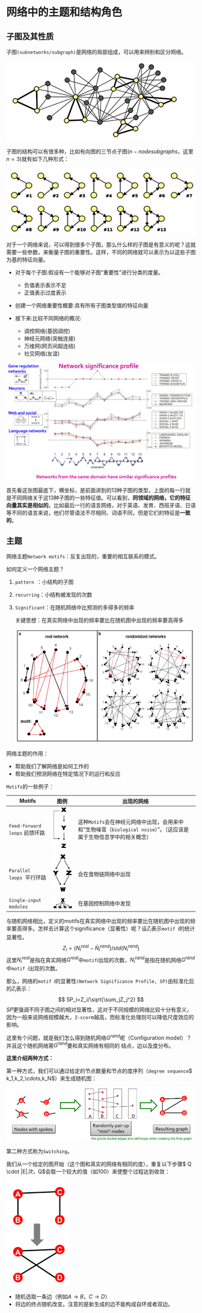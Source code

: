 # 网络中的主题和结构角色

## 子图及其性质

子图`(subnetworks/subgraph)​`是网络的局部组成，可以用来辨别和区分网络。

![image-20210123161233612](assets/04-%E7%BD%91%E7%BB%9C%E4%B8%AD%E7%9A%84%E4%B8%BB%E9%A2%98%E5%92%8C%E7%BB%93%E6%9E%84%E8%A7%92%E8%89%B2/image-20210123161233612.png)

子图的结构可以有很多种，比如有向图的三节点子图$(n-node subgraphs$，这里$n=3)$就有如下几种形式：

![image-20210123162120177](assets/04-%E7%BD%91%E7%BB%9C%E4%B8%AD%E7%9A%84%E4%B8%BB%E9%A2%98%E5%92%8C%E7%BB%93%E6%9E%84%E8%A7%92%E8%89%B2/image-20210123162120177.png)



对于一个网络来说，可以得到很多个子图，那么什么样的子图是有意义的呢？这就需要一些参数，来衡量子图的重要性。这样，不同的网络就可以表示为以这些子图为基的特征向量。

* 对于每个子图:假设有一个能够对子图“重要性”进行分类的度量。
  * 负值表示表示不足
  * 正值表示过度表示

* 创建一个网络重要性概要:具有所有子图类型值的特征向量

* 接下来:比较不同网络的概况:

  * 调控网络(基因调控)
  * 神经元网络(突触连接)
  * 万维网(网页间超连结)
  * 社交网络(友谊)

  

![image-20210123163348962](assets/04-%E7%BD%91%E7%BB%9C%E4%B8%AD%E7%9A%84%E4%B8%BB%E9%A2%98%E5%92%8C%E7%BB%93%E6%9E%84%E8%A7%92%E8%89%B2/image-20210123163348962.png)

首先看这张图最底下，横坐标，是前面讲到的13种子图的类型，上面的每一行就是不同网络关于这13种子图的一些特征值。可以看到，**同领域的网络，它的特征向量其实是相似的**。比如最后一行的语言网络，对于英语、发育、西班牙语、日语等不同的语言来说，他们尽管语法不尽相同、词语不同，但是它们的特征是**一致的**。

## 主题

网络主题`Network motifs`：反复出现的，重要的相互联系的模式。

如何定义一个网络主题？

1. `pattern `：小结构的子图

2. `recurring`：小结构被发现的次数

3. `Significant`：在随机网络中比预测的多得多的频率

   关键思想：在真实网络中出现的频率要比在随机图中出现的频率要高得多

   ![在这里插入图片描述](assets/04-%E7%BD%91%E7%BB%9C%E4%B8%AD%E7%9A%84%E4%B8%BB%E9%A2%98%E5%92%8C%E7%BB%93%E6%9E%84%E8%A7%92%E8%89%B2/202005181103351.png)

网络主题的作用：

* 帮助我们了解网络是如何工作的
* 帮助我们预测网络在特定情况下的运行和反应

`Motifs`的一些例子：

| Motifs                        | 图例                                                         | 出现的网络                                                   |
| ----------------------------- | ------------------------------------------------------------ | ------------------------------------------------------------ |
| `Feed-forward loops` 前馈环路 | ![在这里插入图片描述](assets/04-%E7%BD%91%E7%BB%9C%E4%B8%AD%E7%9A%84%E4%B8%BB%E9%A2%98%E5%92%8C%E7%BB%93%E6%9E%84%E8%A7%92%E8%89%B2/20200518105126518.png) | 这种`Motifs`会在神经元网络中出现，会用来中和“生物噪音（`biological noise`）”。（这应该是属于生物信息学中的相关概念） |
| `Parallel loops `平行环路     | ![在这里插入图片描述](assets/04-%E7%BD%91%E7%BB%9C%E4%B8%AD%E7%9A%84%E4%B8%BB%E9%A2%98%E5%92%8C%E7%BB%93%E6%9E%84%E8%A7%92%E8%89%B2/20200518105613463.png) | 会在食物链网络中出现                                         |
| `Single-input modules`        | ![在这里插入图片描述](assets/04-%E7%BD%91%E7%BB%9C%E4%B8%AD%E7%9A%84%E4%B8%BB%E9%A2%98%E5%92%8C%E7%BB%93%E6%9E%84%E8%A7%92%E8%89%B2/20200518105715975.png) | 在基因控制网络中发现                                         |

与随机网络相比，定义的motifs在真实网络中出现的频率要比在随机图中出现的频率要高得多。怎样去计算这个significance（显著性）呢？设$Z_i$表示`motif `$i$的统计显著性。
$$
Z_i = (N^{real}_i-\bar N_i^{rand}) / std(N_i^{rand})
$$
这里$N_i^{real}$是指在真实网络$G^{real}$中`motif`$i$出现的次数，$N_i^{rand}$是指在随机网络$G^{rand}$中`motif `$i$出现的次数。

那么，网络的`motif `$i$的显著性`(Network Significance Profile, SP)`由标准化后的$Z_i$表示：
$$
SP_i=Z_i/\sqrt{\sum_jZ_j^2}
$$
$SP$更强调不同子图之间的相对显著性，这对于不同规模的网络比较十分有意义，因为一般来说网络规模越大，`Z-scor`e越高，而标准化处理则可以降低尺度效应的影响。

这里有个问题，就是我们怎么得到随机网络$G^{rand}$呢（Configuration model）？并且这个随机网络需$G^{rand}$要和真实网络有相同的 结点，边以及度分布。

**这里介绍两种方式：**

第一种方式，我们可以通过给定的节点数量和节点的度序列（`degree sequence`$  k_1,k_2,\cdots,k_N$）来生成随机图：

![image-20210215200908931](assets/04-%E7%BD%91%E7%BB%9C%E4%B8%AD%E7%9A%84%E4%B8%BB%E9%A2%98%E5%92%8C%E7%BB%93%E6%9E%84%E8%A7%92%E8%89%B2/image-20210215200908931.png)

第二种方式称为`Switching`。

我们从一个给定的图开始（这个图和真实的网络有相同的度），重复以下步骤$ Q \cdot |E|$次，$Q$会取一个较大的值（如100）来使整个过程达到收敛：

![image-20210215201548407](assets/04-%E7%BD%91%E7%BB%9C%E4%B8%AD%E7%9A%84%E4%B8%BB%E9%A2%98%E5%92%8C%E7%BB%93%E6%9E%84%E8%A7%92%E8%89%B2/image-20210215201548407.png)

- 随机选取一条边（例如$A \rightarrow B$，$C \rightarrow D$）
- 将边的终点随机改变。注意的是新生成的边不能构成自环或者双边。

